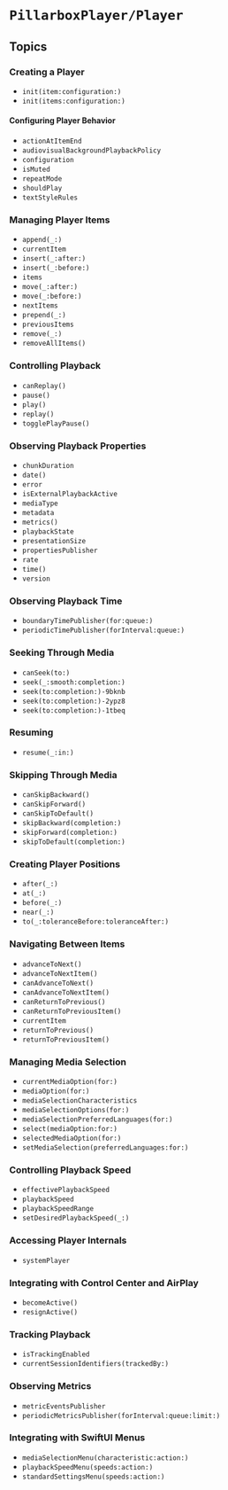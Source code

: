 # ``PillarboxPlayer/Player``

## Topics

### Creating a Player

- ``init(item:configuration:)``
- ``init(items:configuration:)``

#### Configuring Player Behavior

- ``actionAtItemEnd``
- ``audiovisualBackgroundPlaybackPolicy``
- ``configuration``
- ``isMuted``
- ``repeatMode``
- ``shouldPlay``
- ``textStyleRules``

### Managing Player Items

- ``append(_:)``
- ``currentItem``
- ``insert(_:after:)``
- ``insert(_:before:)``
- ``items``
- ``move(_:after:)``
- ``move(_:before:)``
- ``nextItems``
- ``prepend(_:)``
- ``previousItems``
- ``remove(_:)``
- ``removeAllItems()``

### Controlling Playback

- ``canReplay()``
- ``pause()``
- ``play()``
- ``replay()``
- ``togglePlayPause()``

### Observing Playback Properties

- ``chunkDuration``
- ``date()``
- ``error``
- ``isExternalPlaybackActive``
- ``mediaType``
- ``metadata``
- ``metrics()``
- ``playbackState``
- ``presentationSize``
- ``propertiesPublisher``
- ``rate``
- ``time()``
- ``version``

### Observing Playback Time

- ``boundaryTimePublisher(for:queue:)``
- ``periodicTimePublisher(forInterval:queue:)``

### Seeking Through Media

- ``canSeek(to:)``
- ``seek(_:smooth:completion:)``
- ``seek(to:completion:)-9bknb``
- ``seek(to:completion:)-2ypz8``
- ``seek(to:completion:)-1tbeq``

### Resuming

- ``resume(_:in:)``

### Skipping Through Media

- ``canSkipBackward()``
- ``canSkipForward()``
- ``canSkipToDefault()``
- ``skipBackward(completion:)``
- ``skipForward(completion:)``
- ``skipToDefault(completion:)``

### Creating Player Positions

- ``after(_:)``
- ``at(_:)``
- ``before(_:)``
- ``near(_:)``
- ``to(_:toleranceBefore:toleranceAfter:)``

### Navigating Between Items

- ``advanceToNext()``
- ``advanceToNextItem()``
- ``canAdvanceToNext()``
- ``canAdvanceToNextItem()``
- ``canReturnToPrevious()``
- ``canReturnToPreviousItem()``
- ``currentItem``
- ``returnToPrevious()``
- ``returnToPreviousItem()``

### Managing Media Selection

- ``currentMediaOption(for:)``
- ``mediaOption(for:)``
- ``mediaSelectionCharacteristics``
- ``mediaSelectionOptions(for:)``
- ``mediaSelectionPreferredLanguages(for:)``
- ``select(mediaOption:for:)``
- ``selectedMediaOption(for:)``
- ``setMediaSelection(preferredLanguages:for:)``

### Controlling Playback Speed

- ``effectivePlaybackSpeed``
- ``playbackSpeed``
- ``playbackSpeedRange``
- ``setDesiredPlaybackSpeed(_:)``

### Accessing Player Internals

- ``systemPlayer``

### Integrating with Control Center and AirPlay

- ``becomeActive()``
- ``resignActive()``

### Tracking Playback

- ``isTrackingEnabled``
- ``currentSessionIdentifiers(trackedBy:)``

### Observing Metrics

- ``metricEventsPublisher``
- ``periodicMetricsPublisher(forInterval:queue:limit:)``

### Integrating with SwiftUI Menus

- ``mediaSelectionMenu(characteristic:action:)``
- ``playbackSpeedMenu(speeds:action:)``
- ``standardSettingsMenu(speeds:action:)``

